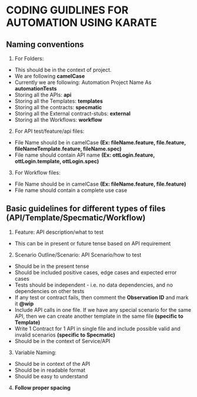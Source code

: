 # CODING GUIDLINES FOR AUTOMATION USING KARATE

## **Naming conventions**

1. For Folders:

* This should be in the context of project.
* We are following **camelCase**
* Currently we are following: Automation Project Name As **automationTests**
* Storing all the APIs: **api**
* Storing all the Templates: **templates**
* Storing all the contracts: **specmatic**
* Storing all the External contract-stubs: **external**
* Storing all the Workflows: **workflow**

2. For API test/feature/api files:

* File Name should be in camelCase **(Ex: fileName.feature, file.feature, fileNameTemplate.feature, fileName.spec)**
* File name should contain API name **(Ex: ottLogin.feature, ottLogin.template, ottLogin.spec)**

3. For Workflow files:

* File Name should be in camelCase **(Ex: fileName.feature, file.feature)**
* File name should contain a complete use case

## **Basic guidelines for different types of files (API/Template/Specmatic/Workflow)**

1. Feature: API description/what to test

* This can be in present or future tense based on API requirement

2. Scenario Outline/Scenario: API Scenario/how to test

* Should be in the present tense
* Should be included positive cases, edge cases and expected error cases
* Tests should be independent - i.e. no data dependencies, and no dependencies on other tests
* If any test or contract fails, then comment the **Observation ID** and mark it **@wip**
* Include API calls in one file. If we have any special scenario for the same API, then we can create another template
  in the same file **(specific to Template)**
* Write 1 Contract for 1 API in single file and include possible valid and invalid scenarios **(specific to Specmatic)**
* Should be in the context of Service/API

3. Variable Naming:

* Should be in context of the API
* Should be in readable format
* Should be easy to understand

4. **Follow proper spacing**



